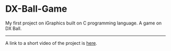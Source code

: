 # DX-Ball-Game
My first project on iGraphics built on C programming language.  A game on DX Ball.
<hr>
A link to a short video of the project is <a href="https://drive.google.com/file/d/1TUIjFwWA3urhCGUx8vO5BHs0P2PGh3Nd/view?usp=sharing">here</a>.

